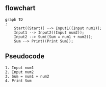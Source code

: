 ## flowchart

```mermaid
graph TD
;
    Start((Start)) --> Input1((Input num1));
    Input1 --> Input2((Input num2));
    Input2 --> Sum((Sum = num1 + num2));
    Sum --> Print((Print Sum));

```

## Pseudocode

```text
1. Input num1
2. Input num2
3. Sum = num1 + num2
4. Print Sum
```